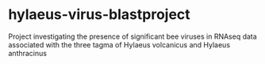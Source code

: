 # hylaeus-virus-blastproject
Project investigating the presence of significant bee viruses in RNAseq data associated with the three tagma of Hylaeus volcanicus and Hylaeus anthracinus
